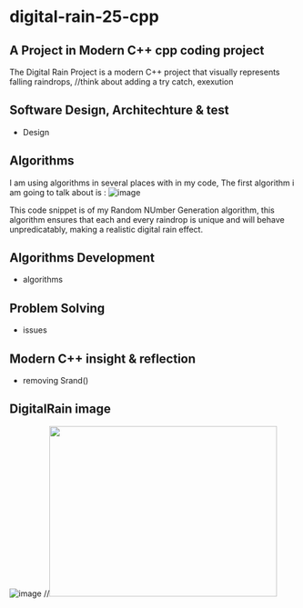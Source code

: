# digital-rain-25-cpp


A Project in Modern C++ cpp coding project
--
The Digital Rain Project is a modern C++ project that visually represents falling raindrops,
//think about adding a try catch, exexution 

## Software Design, Architechture & test
- Design
## Algorithms
I am using algorithms in several places with in my code, The first algorithm i am going to talk about is
: ![image](https://github.com/user-attachments/assets/bcf3c05b-2794-4197-89d3-ebf4d1c30b08)

This code snippet is of my Random NUmber Generation algorithm, this algorithm ensures that
each and every raindrop is unique and will behave unpredicatably, making a realistic digital 
rain effect. 

## Algorithms Development
- algorithms
## Problem Solving
- issues
## Modern C++ insight & reflection
- removing Srand()
## DigitalRain image
![image](https://github.com/user-attachments/assets/c54e1a61-13da-4280-9fcd-28213220c0ee)
//<img src="https://raw.githubusercontent.com/G00406014/digital-rain-25-cpp/main/docs/assets/images/DigitalRainDev1.png" width="400" height="300">

